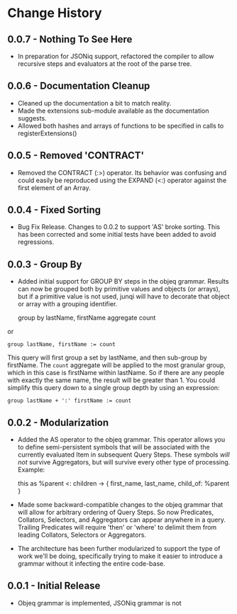 # Change History

## 0.0.7 - Nothing To See Here
* In preparation for JSONiq support, refactored the compiler to allow recursive steps and evaluators at the root of the parse tree.

## 0.0.6 - Documentation Cleanup
* Cleaned up the documentation a bit to match reality.
* Made the extensions sub-module available as the documentation suggests.
* Allowed both hashes and arrays of functions to be specified in calls to registerExtensions()

## 0.0.5 - Removed 'CONTRACT'
* Removed the CONTRACT (:>) operator.  Its behavior was confusing and could easily be reproduced using the EXPAND (<:) operator against the first element of an Array.

## 0.0.4 - Fixed Sorting
* Bug Fix Release.  Changes to 0.0.2 to support 'AS' broke sorting.  This has been corrected and some initial tests have been added to avoid regressions.

## 0.0.3 - Group By
* Added initial support for GROUP BY steps in the objeq grammar.  Results can now be grouped both by primitive values and objects (or arrays), but if a primitive value is not used, junqi will have to decorate that object or array with a grouping identifier.

    group by lastName, firstName aggregate count

or

    group lastName, firstName := count

This query will first group a set by lastName, and then sub-group by firstName.  The `count` aggregate will be applied to the most granular group, which in this case is firstName within lastName.  So if there are any people with exactly the same name, the result will be greater than 1.  You could simplify this query down to a single group depth by using an expression:

    group lastName + ':' firstName := count

## 0.0.2 - Modularization
* Added the AS operator to the objeq grammar.  This operator allows you to define semi-persistent symbols that will be associated with the currently evaluated Item in subsequent Query Steps.  These symbols *will not* survive Aggregators, but will survive every other type of processing.  Example:

    this as %parent <: children -> {
      first_name,
      last_name,
      child_of: %parent
    }

* Made some backward-compatible changes to the objeq grammar that will allow for arbitrary ordering of Query Steps.  So now Predicates, Collators, Selectors, and Aggregators can appear anywhere in a query.  Trailing Predicates will require 'then' or 'where' to delimit them from leading Collators, Selectors or Aggregators.

* The architecture has been further modularized to support the type of work we'll be doing, specifically trying to make it easier to introduce a grammar without it infecting the entire code-base.

## 0.0.1 - Initial Release
* Objeq grammar is implemented, JSONiq grammar is not
